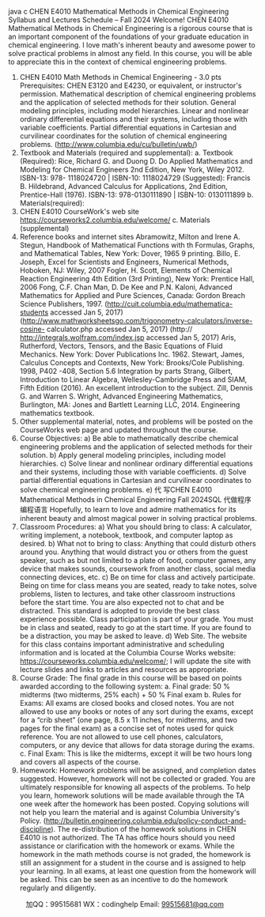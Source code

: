 java c
CHEN E4010 Mathematical Methods in Chemical Engineering 
Syllabus and Lectures Schedule – Fall 2024 
Welcome! CHEN   E4010 Mathematical Methods in Chemical Engineering is   a   rigorous   course   that   is   an   important   component   of the   foundations   of your   graduate   education   in   chemical   engineering.   I   love   math's inherent beauty and awesome power to   solve   practical   problems   in   almost   any   field.   In this course, you will be able to appreciate this in the context of   chemical engineering problems.
1. CHEN E4010 Math Methods in Chemical Engineering - 3.0 pts
Prerequisites:   CHEN   E3120   and   E4230,   or   equivalent,   or   instructor's permission.    Mathematical   description   of chemical   engineering   problems   and   the   application   of selected   methods   for   their   solution. General modeling principles, including model hierarchies. Linear and nonlinear ordinary   differential    equations    and      their      systems,      including      those      with      variable      coefficients.      Partial   differential    equations    in    Cartesian      and      curvilinear      coordinates      for    the      solution      of    chemical   engineering problems.    (http://www.columbia.edu/cu/bulletin/uwb/)
4. Textbook and Materials (required and supplemental): a. Textbook (Required): Rice,   Richard   G.   and Duong   D.   Do Applied   Mathematics   and   Modeling   for   Chemical   Engineers   2nd    Edition,   New   York,   Wiley   2012.   ISBN-13:    978-   1118024720   | ISBN-10:   1118024729
(Suggested): 
Francis   B.   Hildebrand, Advanced Calculus for Applications, 2nd   Edition,   Prentice-Hall
(1976).    ISBN-13: 978-0130111890   | ISBN-10: 0130111899
b. Materials(required): 
1.    CHEN E4010 CourseWork's    web site https://courseworks2.columbia.edu/welcome/ 
c. Materials (supplemental) 
1. Reference books and internet   sites
Abramowitz,   Milton   and   Irene   A.    Stegun, Handbook of Mathematical Functions with th
Formulas, Graphs, and Mathematical Tables, New York: Dover,   1965 9       printing.
Billo,   E.   Joseph, Excel for Scientists and Engineers, Numerical Methods,   Hoboken,   NJ:   Wiley, 2007
Fogler,   H.   Scott, Elements of Chemical Reaction Engineering 4th Edition (3rd Printing),   New York: Prentice Hall, 2006
Fong, C.F.   Chan Man, D. De Kee and P.N. Kaloni, Advanced Mathematics for Applied and Pure Sciences, Canada: Gordon Breach   Science Publishers,   1997.
(http://cuit.columbia.edu/mathematica-students accessed Jan 5, 2017)
(http://www.mathworksheetsgo.com/trigonometry-calculators/inverse-cosine- calculator.php    accessed Jan   5, 2017)
(http:// http://integrals.wolfram.com/index.jsp accessed    Jan 5,    2017)
Aris, Rutherford, Vectors, Tensors, and the Basic Equations of Fluid Mechanics.   New   York:   Dover Publications Inc.   1962.
Stewart,   James, Calculus Concepts and Contexts,   New   York:   Brooks/Cole   Publishing.   1998, P402 -408,   Section 5.6 Integration by parts
Strang,   Gilbert, Introduction to Linear Algebra,   Wellesley-Cambridge   Press   and   SIAM,   Fifth Edition (2016).   An excellent introduction to the   subject.
Zill,   Dennis   G.   and   Warren   S.   Wright, Advanced Engineering Mathematics,   Burlington, MA: Jones and Bartlett Learning LLC, 2014.    Engineering mathematics textbook.
2.   Other   supplemental   material,   notes,   and problems   will be posted   on   the   CourseWorks   web page and updated throughout the course.
5. Course Objectives: 
a)      Be able to mathematically describe chemical   engineering problems   and   the   application   of   selected methods for their solution.
b)      Apply general modeling principles, including model hierarchies.
c)       Solve   linear   and   nonlinear   ordinary   differential    equations   and   their   systems,   including   those with variable coefficients.
d)      Solve    partial    differential    equations      in    Cartesian      and      curvilinear      coordinates    to      solve   chemical engineering   problems.
e)  代 写CHEN E4010 Mathematical Methods in Chemical Engineering Fall 2024SQL
代做程序编程语言     Hopefully,   to   learn   to   love   and   admire   mathematics   for   its inherent beauty and   almost magical power in   solving   practical   problems.
6. Classroom Procedures: 
a) What you should bring to class: A    calculator,    writing   implement,   a   notebook,   textbook,   and   computer laptop as   desired.
b) What not to bring to class: Anything   that   could   disturb   others   around   you.      Anything   that   would   distract you   or   others   from the   guest   speaker,   such as but not   limited to   a   plate   of food,   computer   games,   any   device   that   makes   sounds,   coursework   from   another   class,   social   media   connecting   devices, etc.
c) Be on time for class and actively participate. Being   on   time   for   class   means   you   are   seated,   ready to   take   notes,   solve   problems,   listen   to   lectures,   and   take   other   classroom   instructions   before   the   start time.   You are also expected not to chat and be distracted. This standard is adopted to provide   the   best   class   experience   possible.    Class   participation   is   part   of   your   grade.      You   must   be   in   class and   seated, ready to go at the   start   time.   If   you   are   found   to be   a   distraction,   you   may   be   asked   to   leave.
d) Web Site.   The website   for this   class   contains   important   administrative   and   scheduling   information   and                           is                           located                           at                           the                            Columbia                            Course                         Works                            website: https://courseworks.columbia.edu/welcome/;   I will update the   site with   lecture   slides   and   links to articles and resources as appropriate.
7. Course Grade: The   final   grade   in   this   course   will   be based   on points   awarded   according   to   the following   system:
a. Final grade:    50 % midterms (two midterms,   25%   each)   +   50   %   Final   exam
b. Rules for Exams: All exams are closed books and closed notes.      You   are not allowed to use any books or notes of   any sort during the exams, except for a “crib sheet” (one page, 8.5 x 11 inches, for   midterms, and two pages for   the   final   exam)   as   a   concise   set   of   notes   used   for   quick reference. You   are not   allowed to   use   cell   phones,   calculators,   computers,   or any device that allows   for data   storage   during   the   exams.
c. Final Exam: This is   like the   midterms,   except   it   will   be two hours long   and   covers   all   aspects   of   the   course.
8. Homework: Homework      problems      will      be      assigned,      and      completion      dates      suggested. However, homework will not be collected or graded. You are ultimately responsible for knowing all aspects of   the   problems.   To   help   you learn,   homework solutions will   be   made available   through   the TA one week after the homework has been posted.      Copying   solutions will   not   help you   learn   the                            material                            and                               is                            against                               Columbia                            University's                               Policy. (http://bulletin.engineering.columbia.edu/policy-conduct-and-discipline).       The   re-distribution    of the homework   solutions   in   CHEN E4010   is not   authorized.      The TA has   office   hours   should   you   need   assistance   or   clarification   with   the   homework   or   exams.    While   the   homework   in   the   math methods course is not graded, the homework is   still   an   assignment   for   a   student   in   the   course   and   is   assigned to help your   learning.   In   all   exams,   at   least   one   question   from   the homework   will   be   asked. This can be seen as an incentive to   do the homework regularly   and   diligently. 




         
加QQ：99515681  WX：codinghelp  Email: 99515681@qq.com
